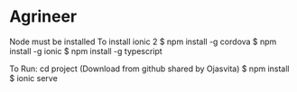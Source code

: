 # Agrineer
Node must be installed
To install ionic 2
$ npm install -g cordova
$ npm install -g ionic
$ npm install -g typescript

To Run:
cd project (Download from github shared by Ojasvita)
$ npm install
$ ionic serve
